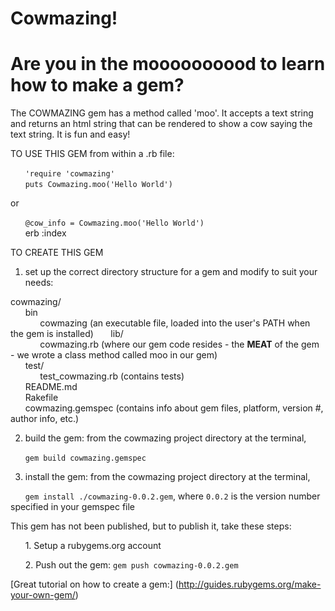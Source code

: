 # Cowmazing!

# Are you in the moooooooood to learn how to make a gem?

The COWMAZING gem has a method called 'moo'. It accepts a text string and returns an html string that can be rendered to show a cow saying the text string. It is fun and easy!

TO USE THIS GEM from within a .rb file:  

&nbsp;&nbsp;&nbsp;&nbsp;&nbsp;&nbsp;`'require 'cowmazing'`  
&nbsp;&nbsp;&nbsp;&nbsp;&nbsp;&nbsp;`puts Cowmazing.moo('Hello World')`

or 

&nbsp;&nbsp;&nbsp;&nbsp;&nbsp;&nbsp;`@cow_info = Cowmazing.moo('Hello World')`  
&nbsp;&nbsp;&nbsp;&nbsp;&nbsp;&nbsp;erb :index


TO CREATE THIS GEM

1. set up the correct directory structure for a gem and modify to suit your needs:

cowmazing/  
  &nbsp;&nbsp;&nbsp;&nbsp;&nbsp;&nbsp;bin  
    &nbsp;&nbsp;&nbsp;&nbsp;&nbsp;&nbsp;&nbsp;&nbsp;&nbsp;&nbsp;&nbsp;&nbsp;cowmazing (an executable file, loaded into the user's PATH when the gem is installed)
  &nbsp;&nbsp;&nbsp;&nbsp;&nbsp;&nbsp;lib/  
    &nbsp;&nbsp;&nbsp;&nbsp;&nbsp;&nbsp;&nbsp;&nbsp;&nbsp;&nbsp;&nbsp;&nbsp;cowmazing.rb (where our gem code resides - the **MEAT** of the gem - we wrote a class method called moo in our gem)   
  &nbsp;&nbsp;&nbsp;&nbsp;&nbsp;&nbsp;test/  
    &nbsp;&nbsp;&nbsp;&nbsp;&nbsp;&nbsp;&nbsp;&nbsp;&nbsp;&nbsp;&nbsp;&nbsp;test_cowmazing.rb (contains tests)  
  &nbsp;&nbsp;&nbsp;&nbsp;&nbsp;&nbsp;README.md  
  &nbsp;&nbsp;&nbsp;&nbsp;&nbsp;&nbsp;Rakefile  
  &nbsp;&nbsp;&nbsp;&nbsp;&nbsp;&nbsp;cowmazing.gemspec (contains info about gem files, platform, version #, author info, etc.)  


2. build the gem: from the cowmazing project directory at the terminal,

&nbsp;&nbsp;&nbsp;&nbsp;&nbsp;&nbsp;`gem build cowmazing.gemspec`

3. install the gem: from the cowmazing project directory at the terminal,

&nbsp;&nbsp;&nbsp;&nbsp;&nbsp;&nbsp;`gem install ./cowmazing-0.0.2.gem`, where `0.0.2` is the version number specified in your gemspec file

This gem has not been published, but to publish it, take these steps:

&nbsp;&nbsp;&nbsp;&nbsp;&nbsp;&nbsp;1. Setup a rubygems.org account

&nbsp;&nbsp;&nbsp;&nbsp;&nbsp;&nbsp;2. Push out the gem:
`gem push cowmazing-0.0.2.gem`


[Great tutorial on how to create a gem:] (http://guides.rubygems.org/make-your-own-gem/)





